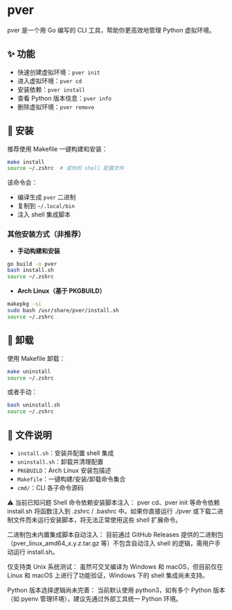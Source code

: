 # pver

pver 是一个用 Go 编写的 CLI 工具，帮助你更高效地管理 Python 虚拟环境。


## ✨ 功能

- 快速创建虚拟环境：`pver init`
- 进入虚拟环境：`pver cd`
- 安装依赖：`pver install`
- 查看 Python 版本信息：`pver info`
- 删除虚拟环境：`pver remove`


## 🚀 安装

推荐使用 Makefile 一键构建和安装：

```bash
make install
source ~/.zshrc  # 或你的 shell 配置文件
````

该命令会：

* 编译生成 `pver` 二进制
* 复制到 `~/.local/bin`
* 注入 shell 集成脚本


### 其他安装方式（非推荐）

* **手动构建和安装**

```bash
go build -o pver
bash install.sh
source ~/.zshrc
```

* **Arch Linux（基于 PKGBUILD）**

```bash
makepkg -si
sudo bash /usr/share/pver/install.sh
source ~/.zshrc
```


## 🧹 卸载

使用 Makefile 卸载：

```bash
make uninstall
source ~/.zshrc
```

或者手动：

```bash
bash uninstall.sh
source ~/.zshrc
```


## 📂 文件说明

* `install.sh`：安装并配置 shell 集成
* `uninstall.sh`：卸载并清理配置
* `PKGBUILD`：Arch Linux 安装包描述
* `Makefile`：一键构建/安装/卸载命令集合
* `cmd/`：CLI 各子命令源码

⚠️ 当前已知问题
Shell 命令依赖安装脚本注入：
pver cd、pver init 等命令依赖 install.sh 将函数注入到 .zshrc / .bashrc 中。如果你直接运行 ./pver 或下载二进制文件而未运行安装脚本，将无法正常使用这些 shell 扩展命令。

二进制包未内置集成脚本自动注入：
目前通过 GitHub Releases 提供的二进制包（pver_linux_amd64_x.y.z.tar.gz 等）不包含自动注入 shell 的逻辑，需用户手动运行 install.sh。

仅支持类 Unix 系统测试：
虽然可交叉编译为 Windows 和 macOS，但目前仅在 Linux 和 macOS 上进行了功能验证，Windows 下的 shell 集成尚未支持。

Python 版本选择逻辑尚未完善：
当前默认使用 python3，如有多个 Python 版本（如 pyenv 管理环境），建议先通过外部工具统一 Python 环境。
